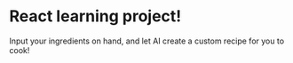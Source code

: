 # React learning project!

Input your ingredients on hand, and let AI create a custom recipe for you to cook!